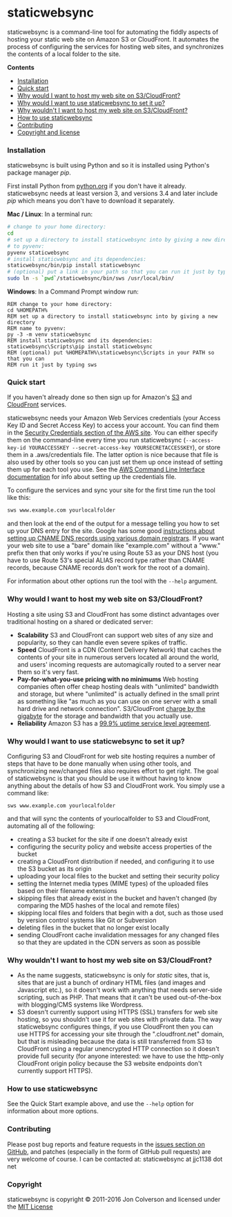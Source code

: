 # staticwebsync

staticwebsync is a command-line tool for automating the fiddly aspects of hosting your static web site on Amazon S3 or CloudFront. It automates the process of configuring the services for hosting web sites, and synchronizes the contents of a local folder to the site.

**Contents**

* [Installation](#installation)
* [Quick start](#quickstart)
* [Why would I want to host my web site on S3/CloudFront?](#whys3cf)
* [Why would I want to use staticwebsync to set it up?](#whysws)
* [Why wouldn't I want to host my web site on S3/CloudFront?](#whynots3cf)
* [How to use staticwebsync](#howto)
* [Contributing](#contributing)
* [Copyright and license](#copyright)

### <a name="installation"></a>Installation

staticwebsync is built using Python and so it is installed using Python's package manager _pip_.

First install Python from [python.org](https://www.python.org/downloads/) if you don't have it already. staticwebsync needs at least version 3, and versions 3.4 and later include _pip_ which means you don't have to download it separately.

**Mac / Linux**: In a terminal run:

```sh
# change to your home directory:
cd
# set up a directory to install staticwebsync into by giving a new directory name
# to pyvenv:
pyvenv staticwebsync
# install staticwebsync and its dependencies:
staticwebsync/bin/pip install staticwebsync
# (optional) put a link in your path so that you can run it just by typing sws:
sudo ln -s `pwd`/staticwebsync/bin/sws /usr/local/bin/
```

**Windows**: In a Command Prompt window run:
```
REM change to your home directory:
cd %HOMEPATH%
REM set up a directory to install staticwebsync into by giving a new directory
REM name to pyvenv:
py -3 -m venv staticwebsync
REM install staticwebsync and its dependencies:
staticwebsync\Scripts\pip install staticwebsync
REM (optional) put %HOMEPATH%\staticwebsync\Scripts in your PATH so that you can
REM run it just by typing sws
```

### <a name="quickstart"></a>Quick start

If you haven't already done so then sign up for Amazon's [S3](http://aws.amazon.com/s3/) and [CloudFront](http://aws.amazon.com/cloudfront/) services.

staticwebsync needs your Amazon Web Services credentials (your Access Key ID and Secret Access Key) to access your account. You can find them in the [Security Credentials section of the AWS site](https://console.aws.amazon.com/iam/home?#security_credential). You can either specify them on the command-line every time you run staticwebsync (`--access-key-id YOURACCESSKEY --secret-access-key YOURSECRETACCESSKEY`), or store them in a .aws/credentials file. The latter option is nice because that file is also used by other tools so you can just set them up once instead of setting them up for each tool you use. See the [AWS Command Line Interface documentation](http://docs.aws.amazon.com/cli/latest/userguide/cli-chap-getting-started.html) for info about setting up the credentials file.

To configure the services and sync your site for the first time run the tool like this:

```sh
sws www.example.com yourlocalfolder
```

and then look at the end of the output for a message telling you how to set up your DNS entry for the site. Google has some good [instructions about setting up CNAME DNS records using various domain registrars](https://support.google.com/a/topic/1615038). If you want your web site to use a "bare" domain like "example.com" without a "www." prefix then that only works if you're using Route 53 as your DNS host (you have to use Route 53's special ALIAS record type rather than CNAME records, because CNAME records don't work for the root of a domain).

For information about other options run the tool with the `--help` argument.

### <a name="whys3cf"></a>Why would I want to host my web site on S3/CloudFront?

Hosting a site using S3 and CloudFront has some distinct advantages over traditional hosting on a shared or dedicated server:

* **Scalability** S3 and CloudFront can support web sites of any size and popularity, so they can handle even severe spikes of traffic.
* **Speed** CloudFront is a CDN (Content Delivery Network) that caches the contents of your site in numerous servers located all around the world, and users' incoming requests are automagically routed to a server near them so it's very fast.
* **Pay-for-what-you-use pricing with no minimums** Web hosting companies often offer cheap hosting deals with "unlimited" bandwidth and storage, but where "unlimited" is actually defined in the small print as something like "as much as you can use on one server with a small hard drive and network connection". S3/CloudFront [charge by the gigabyte](http://aws.amazon.com/s3/pricing/) for the storage and bandwidth that you actually use.
* **Reliability** Amazon S3 has a [99.9% uptime service level agreement](http://aws.amazon.com/s3/sla/).

### <a name="whysws"></a>Why would I want to use staticwebsync to set it up?
Configuring S3 and CloudFront for web site hosting requires a number of steps that have to be done manually when using other tools, and synchronizing new/changed files also requires effort to get right. The goal of staticwebsync is that you should be use it without having to know anything about the details of how S3 and CloudFront work. You simply use a command like:

`sws www.example.com yourlocalfolder`

and that will sync the contents of yourlocalfolder to S3 and CloudFront, automating all of the following:

* creating a S3 bucket for the site if one doesn't already exist
* configuring the security policy and website access properties of the bucket
* creating a CloudFront distribution if needed, and configuring it to use the S3 bucket as its origin
* uploading your local files to the bucket and setting their security policy
* setting the Internet media types (MIME types) of the uploaded files based on their filename extensions
* skipping files that already exist in the bucket and haven't changed (by comparing the MD5 hashes of the local and remote files)
* skipping local files and folders that begin with a dot, such as those used by version control systems like Git or Subversion
* deleting files in the bucket that no longer exist locally
* sending CloudFront cache invalidation messages for any changed files so that they are updated in the CDN servers as soon as possible

### <a name="whynots3cf"></a>Why wouldn't I want to host my web site on S3/CloudFront?

* As the name suggests, staticwebsync is only for _static_ sites, that is, sites that are just a bunch of ordinary HTML files (and images and Javascript etc.), so it doesn't work with anything that needs server-side scripting, such as PHP. That means that it can't be used out-of-the-box with blogging/CMS systems like Wordpress.
* S3 doesn't currently support using HTTPS (SSL) transfers for web site hosting, so you shouldn't use it for web sites with private data. The way staticwebsync configures things, if you use CloudFront then you can use HTTPS for accessing your site through the ".cloudfront.net" domain, but that is misleading because the data is still transferred from S3 to CloudFront using a regular unencrypted HTTP connection so it doesn't provide full security (for anyone interested: we have to use the http-only CloudFront origin policy because the S3 website endpoints don't currently support HTTPS).

### <a name="howto"></a>How to use staticwebsync

See the Quick Start example above, and use the `--help` option for information about more options.

### <a name="contributing"></a>Contributing

Please post bug reports and feature requests in the [issues section on GitHub](https://github.com/staticwebsync/staticwebsync/issues), and patches (especially in the form of GitHub pull requests) are very welcome of course. I can be contacted at: staticwebsync at jjc1138 dot net

### <a name="copyright"></a>Copyright

staticwebsync is copyright © 2011-2016 Jon Colverson and licensed under the [MIT License](https://opensource.org/licenses/MIT)

